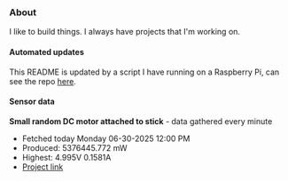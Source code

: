 ### About
I like to build things. I always have projects that I'm working on.

#### Automated updates
This README is updated by a script I have running on a Raspberry Pi, can see the repo [here](https://github.com/jdc-cunningham/raspi-git-repo-updater).

#### Sensor data


**Small random DC motor attached to stick** - data gathered every minute
- Fetched today Monday 06-30-2025 12:00 PM
- Produced: 5376445.772 mW
- Highest: 4.995V 0.1581A
- [Project link](https://github.com/jdc-cunningham/turbine-raspi)